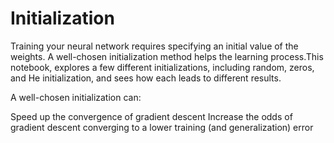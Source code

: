 # Initialization

Training your neural network requires specifying an initial value of the weights. A well-chosen initialization method helps the learning process.This notebook, explores a few different initializations, including random, zeros, and He initialization, and sees how each leads to different results.

A well-chosen initialization can:

Speed up the convergence of gradient descent
Increase the odds of gradient descent converging to a lower training (and generalization) error
